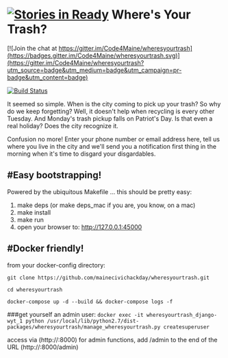 [![Stories in Ready](https://badge.waffle.io/mainecivichackday/wheresyourtrash.png?label=ready&title=Ready)](https://waffle.io/mainecivichackday/wheresyourtrash)
Where's Your Trash?
===================

[![Join the chat at https://gitter.im/Code4Maine/wheresyourtrash](https://badges.gitter.im/Code4Maine/wheresyourtrash.svg)](https://gitter.im/Code4Maine/wheresyourtrash?utm_source=badge&utm_medium=badge&utm_campaign=pr-badge&utm_content=badge)

[![Build
Status](https://travis-ci.org/Code4Maine/wheresyourtrash.svg?branch=master)](https://travis-ci.org/Code4Maine/wheresyourtrash)

It seemed so simple. When is the city coming to pick up your trash? So why
do we keep forgetting? Well, it doesn't help when recycling is every other
Tuesday. And Monday's trash pickup falls on Patriot's Day. Is that even a real
holiday? Does the city recognize it.

Confusion no more! Enter your phone number or email address here, tell us where
you live in the city and we'll send you a notification first thing in the
morning when it's time to disgard your disgardables.

#Easy bootstrapping!
-------------------

Powered by the ubiquitous Makefile ... this should be pretty easy:

1. make deps (or make deps_mac if you are, you know, on a mac)
2. make install
3. make run
4. open your browser to: http://127.0.0.1:45000

#Docker friendly!
-------------------

from your docker-config directory:

`git clone https://github.com/mainecivichackday/wheresyourtrash.git`

`cd wheresyourtrash`

`docker-compose up -d --build && docker-compose logs -f`

###get yourself an admin user:
`docker exec -it wheresyourtrash_django-wyt_1 python /usr/local/lib/python2.7/dist-packages/wheresyourtrash/manage_wheresyourtrash.py createsuperuser`

access via (http://<hostname>:8000)
for admin functions, add /admin to the end of the URL (http://<hostname>:8000/admin)
